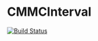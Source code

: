 # CMMCInterval

[![Build Status](https://api.travis-ci.org/cmmakerclub/CMMCInterval.svg?branch=master)](https://travis-ci.org/cmmakerclub/CMMCInterval)
